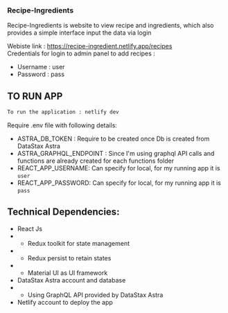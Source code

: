 ### Recipe-Ingredients
Recipe-Ingredients is website to view recipe and ingredients, which also provides a simple interface input the data via login

Webiste link : https://recipe-ingredient.netlify.app/recipes<br>
Credentials for login to admin panel to add recipes : 
- Username : user
- Password : pass

## TO RUN APP

 ```sh
 To run the application : netlify dev
 ```
 Require .env file with following details:
 - ASTRA_DB_TOKEN : Require to be created once Db is created from DataStax Astra
 - ASTRA_GRAPHQL_ENDPOINT : Since I'm using graphql API calls and functions are already created for each functions folder
 - REACT_APP_USERNAME: Can specify for local, for my running app it is `user`
 - REACT_APP_PASSWORD: Can specify for local, for my running app it is `pass`
## Technical Dependencies:

- React Js
- - Redux toolkit for state management
- - Redux persist to retain states
- - Material UI as UI framework
- DataStax Astra account and database
- - Using GraphQL API provided by DataStax Astra
- Netlify account to deploy the app

